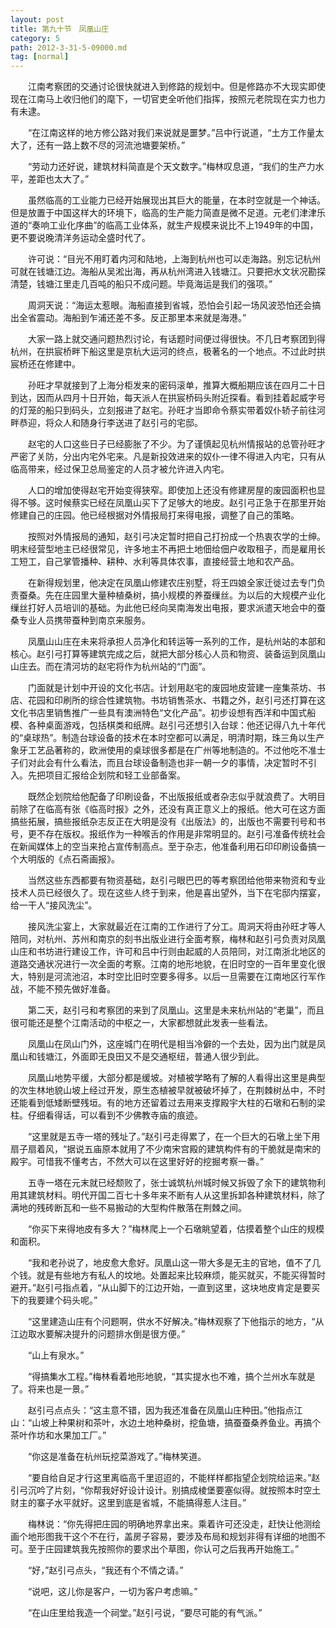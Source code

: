 ```yaml
---
layout: post
title: 第九十节　凤凰山庄
category: 5
path: 2012-3-31-5-09000.md
tag: [normal]
---
```


　　江南考察团的交通讨论很快就进入到修路的规划中。但是修路亦不大现实即使现在江南马上收归他们的麾下，一切官吏全听他们指挥，按照元老院现在实力也力有未逮。

　　“在江南这样的地方修公路对我们来说就是噩梦。”吕中行说道，“土方工作量太大了，还有一路上数不尽的河流池塘要架桥。”

　　“劳动力还好说，建筑材料简直是个天文数字。”梅林叹息道，“我们的生产力水平，差距也太大了。”

　　虽然临高的工业能力已经开始展现出其巨大的能量，在本时空就是一个神话。但是放置于中国这样大的环境下，临高的生产能力简直是微不足道。元老们津津乐道的“奏响工业化序曲”的临高工业体系，就生产规模来说比不上1949年的中国，更不要说晚清洋务运动全盛时代了。

　　许可说：“目光不用盯着内河和陆地，上海到杭州也可以走海路。别忘记杭州可就在钱塘江边。海船从吴淞出海，再从杭州湾进入钱塘江。只要把水文状况勘探清楚，钱塘江里走几百吨的船只不成问题。毕竟海运是我们的强项。”

　　周洞天说：“海运太惹眼。海船直接到省城，恐怕会引起一场风波恐怕还会搞出全省震动。海船到乍浦还差不多。反正那里本来就是海港。”

　　大家一路上就交通问题热烈讨论，有话题时间便过得很快。不几日考察团到得杭州，在拱宸桥畔下船这里是京杭大运河的终点，极著名的一个地点。不过此时拱宸桥还在修建中。

　　孙旺才早就接到了上海分柜发来的密码滚单，推算大概船期应该在四月二十日到达，因而从四月十日开始，每天派人在拱宸桥码头附近探看。看到挂着起威字号的灯笼的船只到码头，立刻报进了赵宅。孙旺才当即命令蔡实带着奴仆轿子前往河畔恭迎，将众人和随身行李送进了赵引弓的宅邸。

　　赵宅的人口这些日子已经膨胀了不少。为了谨慎起见杭州情报站的总管孙旺才严密了关防，分出内宅外宅来。凡是新投效进来的奴仆一律不得进入内宅，只有从临高带来，经过保卫总局鉴定的人员才被允许进入内宅。

　　人口的增加使得赵宅开始变得狭窄。即使加上还没有修建房屋的废园面积也显得不够。这时候蔡实已经在凤凰山买下了足够大的地皮。赵引弓正急于在那里开始修建自己的庄园。他已经根据对外情报局打来得电报，调整了自己的策略。

　　按照对外情报局的通知，赵引弓决定暂时把自己打扮成一个热衷农学的士绅。明末经营型地主已经很常见，许多地主不再把土地佃给佃户收取租子，而是雇用长工短工，自己掌管播种、耕种、水利等具体农事，直接经营土地和农产品。

　　在新得规划里，他决定在凤凰山修建农庄别墅，将王四娘全家迁徙过去专门负责蚕桑。先在庄园里大量种植桑树，搞小规模的养蚕缫丝。为以后的大规模产业化缫丝打好人员培训的基础。为此他已经向吴南海发出电报，要求派遣天地会中的蚕桑专业人员携带蚕种到南京来服务。

　　凤凰山山庄在未来将承担人员净化和转运等一系列的工作，是杭州站的本部和核心。赵引弓打算等建筑完成之后，就把大部分核心人员和物资、装备运到凤凰山山庄去。而在清河坊的赵宅将作为杭州站的“门面”。

　　门面就是计划中开设的文化书店。计划用赵宅的废园地皮营建一座集茶坊、书店、花园和印刷所的综合性建筑物。书坊销售茶水、书籍之外，赵引弓还打算在这文化书店里销售推广一些具有澳洲特色“文化产品”。初步设想有西洋和中国式船模、各种桌面游戏，包括棋类和纸牌。赵引弓还想引入台球：他还记得八九十年代的“桌球热”。制造台球设备的技术在本时空都可以满足，明清时期，珠三角以生产象牙工艺品著称的，欧洲使用的桌球很多都是在广州等地制造的。不过他吃不准士子们对此会有什么看法，而且台球设备制造也非一朝一夕的事情，决定暂时不引入。先把项目汇报给企划院和轻工业部备案。

　　既然企划院给他配备了印刷设备，不出版报纸或者杂志似乎就浪费了。大明目前除了在临高有张《临高时报》之外，还没有真正意义上的报纸。他大可在这方面搞些拓展，搞些报纸杂志反正在大明是没有《出版法》的，出版也不需要刊号和书号，更不存在版权。报纸作为一种喉舌的作用是非常明显的。赵引弓准备传统社会在新闻媒体上的空当来抢占宣传制高点。至于杂志，他准备利用石印印刷设备搞一个大明版的《点石斋画报》。

　　当然这些东西都要有物资基础，赵引弓眼巴巴的等考察团给他带来物资和专业技术人员已经很久了。现在这些人终于到来，他是喜出望外，当下在宅邸内摆宴，给一干人“接风洗尘”。

　　接风洗尘宴上，大家就最近在江南的工作进行了分工。周洞天将由孙旺才等人陪同，对杭州、苏州和南京的刻书出版业进行全面考察，梅林和赵引弓负责对凤凰山庄和书坊进行建设工作，许可和吕中行则由起威的人员陪同，对江南浙北地区的道路交通状况进行一次全面的考察。江南的地形地貌，在旧时空的一百年里变化很大，特别是河流池沼，本时空比旧时空要多得多。以后一旦需要在江南地区行军作战，不能不预先做好准备。

　　第二天，赵引弓和考察团的来到了凤凰山。这里是未来杭州站的“老巢”，而且很可能还是整个江南活动的中枢之一，大家都想就此发表一些看法。

　　凤凰山在凤山门外，这座城门在明代是相当冷僻的一个去处，因为出门就是凤凰山和钱塘江，外面即无良田又不是交通枢纽，普通人很少到此。

　　凤凰山地势平缓，大部分都是缓坡。对植被学略有了解的人看得出这里是典型的次生林地貌山坡上经过开发，原生态植被早就被破坏掉了，在荆棘树丛中，不时还能看到低矮断壁残垣。有的地方还留着过去用来支撑殿宇大柱的石墩和石制的梁柱。仔细看得话，可以看到不少佛教寺庙的痕迹。

　　“这里就是五寺一塔的残址了。”赵引弓走得累了，在一个巨大的石墩上坐下用扇子扇着风，“据说五庙原本就用了不少南宋宫殿的建筑构件有的干脆就是南宋的殿宇。可惜我不懂考古，不然大可以在这里好好的挖掘考察一番。”

　　五寺一塔在元末就已经颓败了，张士诚筑杭州城时候又拆毁了余下的建筑物利用其建筑材料。明代开国二百七十多年来不断有人从这里拆卸各种建筑材料，除了满地的残砖断瓦和一些不易搬动的大型构件散落在荆棘之间。

　　“你买下来得地皮有多大？”梅林爬上一个石墩眺望着，估摸着整个山庄的规模和面积。

　　“我和老孙说了，地皮愈大愈好。凤凰山这一带大多是无主的官地，值不了几个钱。就是有些地方有私人的坟地。处置起来比较麻烦，能买就买，不能买得暂时避开。”赵引弓指点着，“从山脚下的江边开始，一直到这里，这块地皮肯定是要买下的我要建个码头呢。”

　　“这里建造山庄有个问题啊，供水不好解决。”梅林观察了下他指示的地方，“从江边取水要解决提升的问题排水倒是很方便。”

　　“山上有泉水。”

　　“得搞集水工程。”梅林看着地形地貌，“其实提水也不难，搞个兰州水车就是了。将来也是一景。”

　　赵引弓点点头：“这主意不错，因为我还准备在凤凰山庄种田。”他指点江山：“山坡上种果树和茶叶，水边土地种桑树，挖鱼塘，搞蚕蚕桑养鱼业。再搞个茶叶作坊和水果加工厂。”

　　“你这是准备在杭州玩挖菜游戏了。”梅林笑道。

　　“要自给自足才行这里离临高千里迢迢的，不能样样都指望企划院给运来。”赵引弓沉吟了片刻，“你帮我好好设计设计。别搞成棱堡要塞似得。就按照本时空土财主的寨子水平就好。这里到底是省城，不能搞得惹人注目。”

　　梅林说：“你先得把庄园的明确地界拿出来。乘着许可还没走，赶快让他测绘画个地形图我干这个不在行，盖房子容易，要涉及布局和规划非得有详细的地图不可。至于庄园建筑我先按照你的要求出个草图，你认可之后我再开始施工。”

　　“好，”赵引弓点头，“我还有个不情之请。”

　　“说吧，这儿你是客户，一切为客户考虑嘛。”

　　“在山庄里给我造一个祠堂。”赵引弓说，“要尽可能的有气派。”